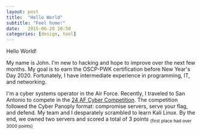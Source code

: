 ```yaml
---
layout: post
title:  "Hello World"
subtitle: "Feel home!"
date:   2015-06-28 20:50
categories: [design, tool]
---
```

Hello World!

My name is John. I'm new to hacking and hope to improve over the next few months. My goal is to earn the OSCP-PWK certification before New Year's Day 2020. Fortunately, I have intermediate experience in programming, IT, and networking.

I'm a cyber systems operator in the Air Force. Recently, I traveled to San Antonio to compete in the [24 AF Cyber Competition](https://www.jbsa.mil/News/News/Article/1873245/24th-air-force-hosts-naf-wide-cyber-competition/). The competition followed the Cyber Panoply format: compromise servers, serve your flag, and defend. My team and I desparately scrambled to learn Kali Linux. By the end, we owned two servers and scored a total of 3 points <sub>(first place had over 3000 points)<sub>.

